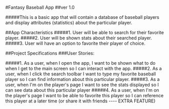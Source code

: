 #Fantasy Baseball App
##ver 1.0

#####This is a basic app that will contain a database of baseball players and display attributes (statistics) about the particular player.

##App Characteristics
#####1. User will be able to search for their favorite player.
#####2. User will be shown stats about their searched player.
#####3. User will have an option to favorite their player of choice. 



##Project Specifications
###User Stories:




#####1. As a user, 	when I open the app, I want to be shown what to do when I get to the main screen so I can interact with the app.
#####2. As a user, 	when I click the search toolbar I want to type my favorite baseball player	so I can find information about this particular player.
#####3. As a user, when I'm on the player's page I want to see the stats displayed	so I can see data about this particular player
#####4. As a user, when I'm on the player's page I want to be able to favorite this player	so I can reference this player at a later time (or share it with friends ---- EXTRA FEATURE)
